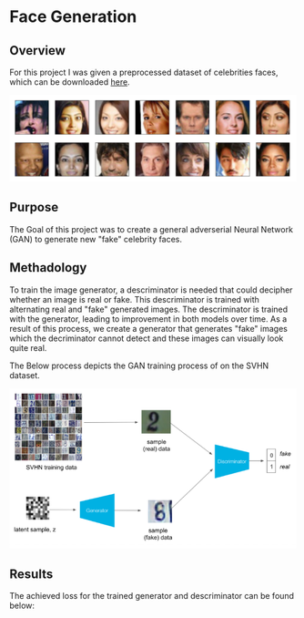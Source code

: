 # Face Generation

## Overview 
For this project I was given a preprocessed dataset of celebrities faces, which can be downloaded [here]("https://s3.amazonaws.com/video.udacity-data.com/topher/2018/November/5be7eb6f_processed-celeba-small/processed-celeba-small.zip").

![](images/image1.png)

## Purpose
The Goal of this project was to create a general adverserial Neural Network (GAN) to generate new "fake" celebrity faces.

## Methadology
To train the image generator, a descriminator is needed that could decipher whether an image is real or fake. This descriminator is trained with alternating real and "fake" generated images. The descriminator is trained with the generator, leading to improvement in both models over time. As a result of this process, we create a generator that generates "fake" images which the decriminator cannot detect and these images can visually look quite real.

The Below process depicts the GAN training process of on the SVHN dataset.

![](images/image2.png)

## Results 
The achieved loss for the trained generator and descriminator can be found below: